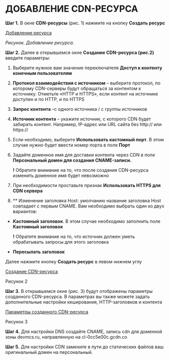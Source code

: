﻿# <a name="_heading=h.gjdgxs"></a>**ДОБАВЛЕНИЕ CDN-РЕСУРСА**


**Шаг 1.** В окне **CDN-ресурсы** (рис. 1) нажмите на кнопку **Создать ресурс**

[Добавление ресурса](../1.png)

_Рисунок. Добавление ресурса._

**Шаг 2.** Далее в открывшемся окне **Создание CDN-ресурса (рис.2)** введите параметры:

1. Выберите нужное вам значение переключателя **Доступ к контенту конечным пользователям**
1. **Протокол взаимодействия с источником** – выберите протокол, по которому CDN-серверы будут обращаться за контентом к источнику. Отметьте «HTTP и HTTPS», если контент на источнике доступен и по HTTP, и по  HTTPS
1. **Запрос контента** –с одного источника / с группы источников
1. **Источник контента** – укажите источник, с которого CDN будет забирать контент. Например, IP-адрес или URL сайта без http:// или https://
1. Если необходимо, выберите **Использовать кастомный порт**. В этом случае нужно будет ввести номер порта в поле **Порт**
1. Задайте доменное имя для доставки контента через CDN в поле **Персональный домен для создания CNAME-записи.** 

   **!** Обратите внимание на то, что после создания CDN-ресурса изменить доменное имя будет невозможно

1. При необходимости проставьте признак **Использовать HTTPS для CDN сервера**
1. ** Изменение заголовка Host: умолчанию название заголовка Host совпадает с первым CNAME. Вам необходимо выбрать один из двух вариантов:
- **Кастомный заголовок**. В этом случае необходимо заполнить поле **Кастомный заголовок**

  **!** Обратите внимание на то, что источник должен уметь обрабатывать запросы для этого заголовка

- **Пересылать заголовок** 

Далее нажмите кнопку **Создать ресурс** в левом нижнем углу

[Создание CDN-ресурса](https://github.com/Lada7878/Portfolio/blob/main/2.png)

Рисунок 2

**Шаг 3.** В открывшемся окне (рис. 3) будут отображены параметры созданного CDN-ресурса. В параметрах вы также можете задать дополнительные настройки кеширования, HTTP-заголовков и контента

[Параметры созданного CDN-ресурса](https://github.com/Lada7878/Portfolio/blob/main/3.png)

Рисунок 3

**Шаг 4.** Для настройки DNS создайте CNAME, запись cdn для доменной зоны devmcs.ru, направленную на cl-0cc5e00c.gcdn.co

**Шаг 5.** Для настройки CDN замените в пути до статических файлов ваш оригинальный домен на персональный. 



